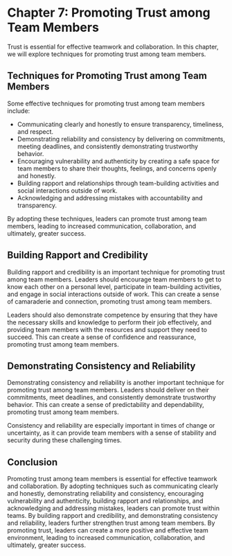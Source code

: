 Chapter 7: Promoting Trust among Team Members
=============================================

Trust is essential for effective teamwork and collaboration. In this chapter, we will explore techniques for promoting trust among team members.

Techniques for Promoting Trust among Team Members
-------------------------------------------------

Some effective techniques for promoting trust among team members include:

* Communicating clearly and honestly to ensure transparency, timeliness, and respect.
* Demonstrating reliability and consistency by delivering on commitments, meeting deadlines, and consistently demonstrating trustworthy behavior.
* Encouraging vulnerability and authenticity by creating a safe space for team members to share their thoughts, feelings, and concerns openly and honestly.
* Building rapport and relationships through team-building activities and social interactions outside of work.
* Acknowledging and addressing mistakes with accountability and transparency.

By adopting these techniques, leaders can promote trust among team members, leading to increased communication, collaboration, and ultimately, greater success.

Building Rapport and Credibility
--------------------------------

Building rapport and credibility is an important technique for promoting trust among team members. Leaders should encourage team members to get to know each other on a personal level, participate in team-building activities, and engage in social interactions outside of work. This can create a sense of camaraderie and connection, promoting trust among team members.

Leaders should also demonstrate competence by ensuring that they have the necessary skills and knowledge to perform their job effectively, and providing team members with the resources and support they need to succeed. This can create a sense of confidence and reassurance, promoting trust among team members.

Demonstrating Consistency and Reliability
-----------------------------------------

Demonstrating consistency and reliability is another important technique for promoting trust among team members. Leaders should deliver on their commitments, meet deadlines, and consistently demonstrate trustworthy behavior. This can create a sense of predictability and dependability, promoting trust among team members.

Consistency and reliability are especially important in times of change or uncertainty, as it can provide team members with a sense of stability and security during these challenging times.

Conclusion
----------

Promoting trust among team members is essential for effective teamwork and collaboration. By adopting techniques such as communicating clearly and honestly, demonstrating reliability and consistency, encouraging vulnerability and authenticity, building rapport and relationships, and acknowledging and addressing mistakes, leaders can promote trust within teams. By building rapport and credibility, and demonstrating consistency and reliability, leaders further strengthen trust among team members. By promoting trust, leaders can create a more positive and effective team environment, leading to increased communication, collaboration, and ultimately, greater success.
